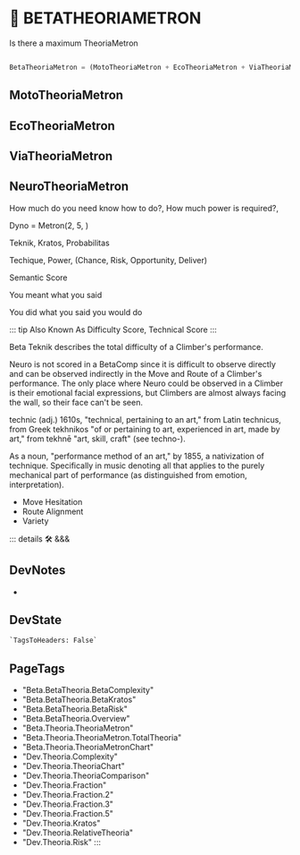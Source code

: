 
# 🔷 <beta>BETATHEORIAMETRON</beta>

Is there a maximum TheoriaMetron

```py

BetaTheoriaMetron = (MotoTheoriaMetron + EcoTheoriaMetron + ViaTheoriaMetron + NeuroTheoriaMetron)

```

## MotoTheoriaMetron

## EcoTheoriaMetron

## ViaTheoriaMetron

## NeuroTheoriaMetron

How much do you need know how to do?, How much power is required?,

Dyno = Metron(2, 5, )

Teknik, Kratos, Probabilitas

Techique, Power, (Chance, Risk, Opportunity, Deliver)

Semantic Score

You meant what you said

You did what you said you would do

::: tip Also Known As
Difficulty Score, Technical Score
:::

Beta Teknik describes the total difficulty of a Climber's performance.

Neuro is not scored in a BetaComp since it is difficult to observe directly and can be observed indirectly in the Move and <via>Route</via> of a Climber's performance. The only place where Neuro could be observed in a Climber is their emotional facial expressions, but Climbers are almost always facing the wall, so their face can't be seen.  

technic (adj.)
1610s, "technical, pertaining to an art," from Latin technicus, from Greek tekhnikos "of or pertaining to art, experienced in art, made by art," from tekhnē "art, skill, craft" (see techno-).

As a noun, "performance method of an art," by 1855, a nativization of technique. Specifically in music denoting all that applies to the purely mechanical part of performance (as distinguished from emotion, interpretation).

- Move Hesitation
- <via>Route</via> Alignment
- Variety

<!-- =================================================== -->
<!-- =================================================== -->
<!-- =================================================== -->
<!-- =================================================== -->
<!-- =================================================== -->
::: details 🛠 <dev>&&&</dev>

## DevNotes

-

## DevState

```py
`TagsToHeaders: False`
```

<h2>PageTags</h2>

- "Beta.BetaTheoria.BetaComplexity"
- "Beta.BetaTheoria.BetaKratos"
- "Beta.BetaTheoria.BetaRisk"
- "Beta.BetaTheoria.Overview"
- "Beta.Theoria.TheoriaMetron"
- "Beta.Theoria.TheoriaMetron.TotalTheoria"
- "Beta.Theoria.TheoriaMetronChart"
- "Dev.Theoria.Complexity"
- "Dev.Theoria.TheoriaChart"
- "Dev.Theoria.TheoriaComparison"
- "Dev.Theoria.Fraction"
- "Dev.Theoria.Fraction.2"
- "Dev.Theoria.Fraction.3"
- "Dev.Theoria.Fraction.5"
- "Dev.Theoria.Kratos"
- "Dev.Theoria.RelativeTheoria"
- "Dev.Theoria.Risk"
:::
